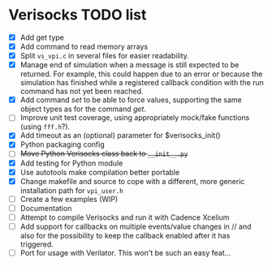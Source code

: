 # Verisocks TODO list

* [x] Add get type
* [x] Add command to read memory arrays
* [x] Split `vs_vpi.c` in several files for easier readability.
* [x] Manage end of simulation when a message is still expected to be returned.
  For example, this could happen due to an error or because the simulation has
  finished while a registered callback condition with the run command has not
  yet been reached.
* [x] Add command *set* to be able to force values, supporting the same object
  types as for the command *get*.
* [ ] Improve unit test coverage, using appropriately mock/fake functions
  (using `fff.h`?).
* [x] Add timeout as an (optional) parameter for $verisocks_init()
* [x] Python packaging config
* [ ] ~~Move Python Verisocks class back to `__init__.py`~~
* [x] Add testing for Python module
* [x] Use autotools make compilation better portable
* [x] Change makefile and source to cope with a different, more generic
  installation path for `vpi_user.h`
* [ ] Create a few examples (WIP)
* [ ] Documentation
* [ ] Attempt to compile Verisocks and run it with Cadence Xcelium
* [ ] Add support for callbacks on multiple events/value changes in // and also
  for the possibility to keep the callback enabled after it has triggered.
* [ ] Port for usage with Verilator. This won't be such an easy feat...
